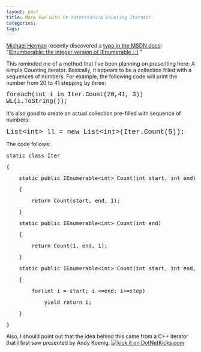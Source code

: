 ```yaml
---
layout: post
title: More Fun with C# Interators:A Counting Iterator
categories: 
tags: 
---
```


  <p>
    <a href="http://www.dotnetjunkies.com/WebLog/mwherman2000/default.aspx">Michael Herman</a> recently discovered a <a href="http://msdn2.microsoft.com/en-us/library/ms131103.aspx">typo in the MSDN docs</a>:   "<a href="http://www.dotnetjunkies.com/WebLog/mwherman2000/archive/2007/05/06/233749.aspx">IEnumberable: the integer version of IEnumerable  :-)</a> "</p> <p> </p> <p>This reminded me of a method that I've been planning on presenting here:  A simple Counting iterator.  Basically, it appears to be a collection filled with a sequences of numbers.  For example, the following code will print the number from 20 to 41 stepping by three:</p> <p><font face="Courier New" size="3">foreach(int i in Iter.Count(20,41, 3))<br />     WL(i.ToString());</font></p> <p><font face="Courier New" size="3"></font> </p> <p>It's also good to create an actual collection pre-filled with sequence of numbers:</p> <p><font face="Courier New" size="4">List&lt;int&gt; ll = new List&lt;int&gt;(Iter.Count(5));</font></p> <p>The code follows:</p> <div class="csharpcode"><pre class="alt"><span class="kwrd">static</span> <span class="kwrd">class</span> Iter</pre><pre>{</pre><pre class="alt">    <span class="kwrd">static</span> <span class="kwrd">public</span> IEnumerable&lt;<span class="kwrd">int</span>&gt; Count(<span class="kwrd">int</span> start, <span class="kwrd">int</span> end)</pre><pre>    {</pre><pre class="alt">        <span class="kwrd">return</span> Count(start, end, 1);</pre><pre>    }</pre><pre class="alt">    <span class="kwrd">static</span> <span class="kwrd">public</span> IEnumerable&lt;<span class="kwrd">int</span>&gt; Count(<span class="kwrd">int</span> end)</pre><pre>    {</pre><pre class="alt">        <span class="kwrd">return</span> Count(1, end, 1);</pre><pre>    }</pre><pre class="alt">    <span class="kwrd">static</span> <span class="kwrd">public</span> IEnumerable&lt;<span class="kwrd">int</span>&gt; Count(<span class="kwrd">int</span> start, <span class="kwrd">int</span> end, <span class="kwrd">int</span> step)</pre><pre>    {</pre><pre class="alt">        <span class="kwrd">for</span>(<span class="kwrd">int</span> i = start; i &lt;=end; i+=step)</pre><pre>            <span class="kwrd">yield</span> <span class="kwrd">return</span> i;</pre><pre class="alt">    }</pre><pre>}</pre></div>Also, I should point out that the idea behind this came from a C++ iterator that I first saw presented by Andy Koenig. <a href="http://www.dotnetkicks.com/kick/?url=http://honestillusion.com/blogs/blog_0/archive/2007/05/08/more-fun-with-c-interators-a-counting-iterator.aspx"><img alt="kick it on DotNetKicks.com" src="http://www.dotnetkicks.com/Services/Images/KickItImageGenerator.ashx?url=http://honestillusion.com/blogs/blog_0/archive/2007/05/08/more-fun-with-c-interators-a-counting-iterator.aspx" border="0" /></a>
